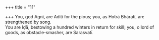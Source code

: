 +++
title = "11"

+++
You, god Agni, are Aditi for the pious; you, as Hotrā Bhāratī, are  strengthened by song.  
You are Iḍā, bestowing a hundred winters in return for skill; you, o lord  of goods, as obstacle-smasher, are Sarasvatī.  